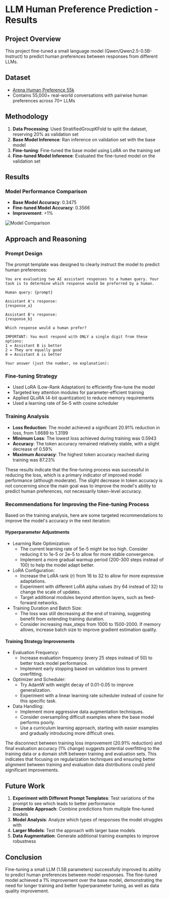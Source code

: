 # LLM Human Preference Prediction - Results

## Project Overview
This project fine-tuned a small language model (Qwen/Qwen2.5-0.5B-Instruct) to predict human preferences between responses from different LLMs.

## Dataset
- [Arena Human Preference 55k](https://huggingface.co/datasets/lmarena-ai/arena-human-preference-55k)
- Contains 55,000+ real-world conversations with pairwise human preferences across 70+ LLMs

## Methodology
1. **Data Processing**: Used StratifiedGroupKFold to split the dataset, reserving 20% as validation set
2. **Base Model Inference**: Ran inference on validation set with the base model
3. **Fine-tuning**: Fine-tuned the base model using LoRA on the training set
4. **Fine-tuned Model Inference**: Evaluated the fine-tuned model on the validation set

## Results

### Model Performance Comparison
- **Base Model Accuracy**: 0.3475
- **Fine-tuned Model Accuracy**: 0.3566
- **Improvement**: +1%

![Model Comparison](model_comparison.png)

## Approach and Reasoning

### Prompt Design
The prompt template was designed to clearly instruct the model to predict human preferences:
```
You are evaluating two AI assistant responses to a human query. Your task is to determine which response would be preferred by a human.

Human query: {prompt}

Assistant A's response:
{response_a}

Assistant B's response:
{response_b}

Which response would a human prefer? 

IMPORTANT: You must respond with ONLY a single digit from these options:
1 = Assistant B is better
2 = They are equally good
0 = Assistant A is better

Your answer (just the number, no explanation):
```

### Fine-tuning Strategy
- Used LoRA (Low-Rank Adaptation) to efficiently fine-tune the model
- Targeted key attention modules for parameter-efficient training
- Applied QLoRA (4-bit quantization) to reduce memory requirements
- Used a learning rate of 5e-5 with cosine scheduler

### Training Analysis
- **Loss Reduction**: The model achieved a significant 20.91% reduction in loss, from 1.6689 to 1.3199
- **Minimum Loss**: The lowest loss achieved during training was 0.5943
- **Accuracy**: The token accuracy remained relatively stable, with a slight decrease of 0.59%
- **Maximum Accuracy**: The highest token accuracy reached during training was 87.23%

These results indicate that the fine-tuning process was successful in reducing the loss, which is a primary indicator of improved model performance (although moderate). The slight decrease in token accuracy is not concerning since the main goal was to improve the model's ability to predict human preferences, not necessarily token-level accuracy.

### Recommendations for Improving the Fine-tuning Process
Based on the training analysis, here are some targeted recommendations to improve the model's accuracy in the next iteration:

#### Hyperparameter Adjustments
- Learning Rate Optimization: 
    - The current learning rate of 5e-5 might be too high. Consider reducing it to 1e-5 or 2e-5 to allow for more stable convergence.
    - Implement a more gradual warmup period (200-300 steps instead of 100) to help the model adapt better.
- LoRA Configuration:
    - Increase the LoRA rank (r) from 16 to 32 to allow for more expressive adaptations.
    - Experiment with different LoRA alpha values (try 64 instead of 32) to change the scale of updates.
    - Target additional modules beyond attention layers, such as feed-forward networks.
- Training Duration and Batch Size:
    - The loss was still decreasing at the end of training, suggesting benefit from extending training duration.
    - Consider increasing max_steps from 1000 to 1500-2000.
    If memory allows, increase batch size to improve gradient estimation quality.

#### Training Strategy Improvements
- Evaluation Frequency:
    - Increase evaluation frequency (every 25 steps instead of 50) to better track model performance.
    - Implement early stopping based on validation loss to prevent overfitting.
- Optimizer and Scheduler:
    - Try AdamW with weight decay of 0.01-0.05 to improve generalization.
    - Experiment with a linear learning rate scheduler instead of cosine for this specific task.
- Data Handling:
    - Implement more aggressive data augmentation techniques.
    - Consider oversampling difficult examples where the base model performs poorly.
    - Use a curriculum learning approach, starting with easier examples and gradually introducing more difficult ones.

The disconnect between training loss improvement (20.91% reduction) and final evaluation accuracy (1% change) suggests potential overfitting to the training data or a domain shift between training and evaluation sets. This indicates that focusing on regularization techniques and ensuring better alignment between training and evaluation data distributions could yield significant improvements.

## Future Work
1. **Experiment with Different Prompt Templates**: Test variations of the prompt to see which leads to better performance
2. **Ensemble Approach**: Combine predictions from multiple fine-tuned models
3. **Model Analysis**: Analyze which types of responses the model struggles with
4. **Larger Models**: Test the approach with larger base models
5. **Data Augmentation**: Generate additional training examples to improve robustness

## Conclusion
Fine-tuning a small LLM (1.5B parameters) successfully improved its ability to predict human preferences between model responses. The fine-tuned model achieved a 1% improvement over the base model, demonstrating the need for longer training and better hyperparameter tuning, as well as data quality improvement.

